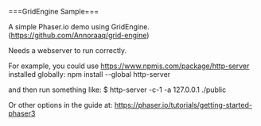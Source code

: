 ===GridEngine Sample===

A simple Phaser.io demo using GridEngine. (https://github.com/Annoraaq/grid-engine)

Needs a webserver to run correctly.

For example, you could use https://www.npmjs.com/package/http-server
installed globally:
npm install --global http-server

and then run something like:
$ http-server -c-1 -a 127.0.0.1 ./public

Or other options in the guide at: https://phaser.io/tutorials/getting-started-phaser3
